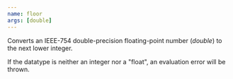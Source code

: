 ```yaml
---
name: floor
args: [double]
---
```

Converts an IEEE-754 double-precision floating-point number (*double*) to
the next lower integer.

If the datatype is neither an integer nor a "float", an evaluation error will be
thrown.
